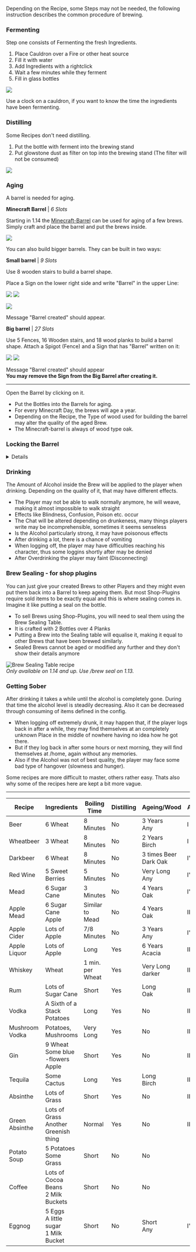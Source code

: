 Depending on the Recipe, some Steps may not be needed, the following instruction describes the common procedure of brewing.

### Fermenting

Step one consists of Fermenting the fresh Ingredients.

1. Place Cauldron over a Fire or other heat source
2. Fill it with water
3. Add Ingredients with a rightclick
4. Wait a few minutes while they ferment
5. Fill in glass bottles

![](http://i.imgur.com/1Dcln19.png)

Use a clock on a cauldron, if you want to know the time the ingredients have been fermenting.

### Distilling
Some Recipes don't need distilling.
1. Put the bottle with ferment into the brewing stand
2. Put glowstone dust as filter on top into the brewing stand (The filter will not be consumed)

![](http://i.imgur.com/RJKV9Xs.png)

### Aging

A barrel is needed for aging. 

**Minecraft Barrel** | _6 Slots_

Starting in 1.14 the [Minecraft-Barrel](https://minecraft.gamepedia.com/Barrel) can be used for aging of a few brews.
Simply craft and place the barrel and put the brews inside.

![](https://gamepedia.cursecdn.com/minecraft_de_gamepedia/thumb/3/33/Fass.png/150px-Fass.png?version=ed8bc982279530ea46dac7b932ec1b86)

You can also build bigger barrels. They can be built in two ways:

**Small barrel** | _9 Slots_

Use 8 wooden stairs to build a barrel shape.

Place a Sign on the lower right side and write "Barrel" in the upper Line:

![](https://imgur.com/Mspl5n6.png) ![](https://imgur.com/BkNsi54.png)

![](http://i.imgur.com/uIpCfxA.png)

Message "Barrel created" should appear.


**Big barrel** | _27 Slots_

Use 5 Fences, 16 Wooden stairs, and 18 wood planks to build a barrel shape.
Attach a Spigot (Fence) and a Sign that has "Barrel" written on it:

![](https://imgur.com/FOr7lN5.png) ![](https://imgur.com/k3h4qj0.png)

Message "Barrel created" should appear  
**You may remove the Sign from the Big Barrel after creating it.**

------


Open the Barrel by clicking on it.

* Put the Bottles into the Barrels for aging.  
* For every Minecraft Day, the brews will age a year.  
* Depending on the Recipe, the Type of wood used for building the barrel may alter the quality of the aged Brew.
* The Minecraft-barrel is always of wood type oak.


### Locking the Barrel

<details>
  
  The Barrels can be locked and Protected by a variety of Plugins. 

  To Lock your Barrel you can use:
  * [LWC Extended](https://www.spigotmc.org/resources/lwc-extended.69551/)  
    Just use /cprivate on the sign of the Barrel
  * [BlockLocker](https://www.spigotmc.org/resources/blocklocker.3268/)  
    When creating the Barrel, write `[private]` on the first line and `Barrel` on the last line of the sign


  Supported Plugins for region Protection are:
  * WorldGuard
  * GriefPrevention
  * Towny
  * GMInventories
  * Landlord
  * ProtectionStones
  * ClaimChunk
  * Residence
  * And many others. For "Residence" and if your plugin doensn't work with Brewery, enable `useVirtualChestPerms: true` in the config
  
  For scripts, or to implement support for Barrels, the [BarrelAccessEvent](https://github.com/DieReicheErethons/Brewery/blob/master/src/com/dre/brewery/api/events/barrel/BarrelAccessEvent.java) from Brewery can be used.

</details>


### Drinking

The Amount of Alcohol inside the Brew will be applied to the player when drinking. Depending on the quality of it, that may have different effects.

* The Player may not be able to walk normally anymore, he will weave, making it almost impossible to walk straight
* Effects like Blindness, Confusion, Poison etc. occur
* The Chat will be altered depending on drunkeness, many things players write may be incomprehensible, sometimes it seems senseless
* Is the Alcohol particularly strong, it may have poisonous effects
* After drinking a lot, there is a chance of vomiting
* When logging off, the player may have difficulties reaching his character, thus some loggins shortly after may be denied
* After Overdrinking the player may faint (Disconnecting)

### Brew Sealing - for shop plugins

You can just give your created Brews to other Players and they might even put them back into a Barrel to keep ageing them.
But most Shop-Plugins require sold items to be exactly equal and this is where sealing comes in. Imagine it like putting a seal on the bottle.

* To sell Brews using Shop-Plugins, you will need to seal them using the Brew Sealing Table.
* It is crafted with 2 Bottles over 4 Planks
* Putting a Brew into the Sealing table will equalise it, making it equal to other Brews that have been brewed similarly.
* Sealed Brews cannot be aged or modified any further and they don't show their details anymore 

![Brew Sealing Table recipe](https://zebradrive.de/index.php/s/aJXpWPjZAWnAvVE/download)  
_Only available on 1.14 and up. Use /brew seal on 1.13._

### Getting Sober

After drinking it takes a while until the alcohol is completely gone. During that time the alcohol level is steadily decreasing. Also it can be decreased through consuming of items defined in the config.

* When logging off extremely drunk, it may happen that, if the player logs back in after a while, they may find themselves at an completely unknown Place in the middle of nowhere having no idea how he got there.
* But if they log back in after some hours or next morning, they will find themselves at /home, again without any memories.
* Also if the Alcohol was not of best quality, the player may face some bad type of hangover (slowness and hunger).

Some recipes are more difficult to master, others rather easy. Thats also why some of the recipes here are kept a bit more vague.  

***


| Recipe       | Ingredients                | Boiling Time | Distilling | Ageing/Wood | Alc | Effects |
|-------------|-------------|-----|-----|-----|-----|---|
| Beer         | 6 Wheat                    | 8 Minutes       | No  | 3 Years<br>Any         | I    |    |
| Wheatbeer    | 3 Wheat                    | 8 Minutes       | No  | 2 Years<br>Birch       | I    |    |
| Darkbeer     | 6 Wheat                    | 8 Minutes       | No  | 3 times Beer<br>Dark Oak | I'   |    |
| Red Wine     | 5 Sweet Berries            | 5 Minutes       | No  | Very Long<br>Any       | I'   |    |
| Mead         | 6 Sugar Cane               | 3 Minutes       | No  | 4 Years<br>Oak         | I'   |    |
| Apple Mead   | 6 Sugar Cane<br>Apple      | Similar to Mead | No  | 4 Years<br>Oak         | II   | +  |
| Apple Cider  | Lots of Apple              | 7/8 Minutes     | No  | 3 Years<br>Any         | I'   |    |
| Apple Liquor | Lots of Apple              | Long            | Yes | 6 Years<br>Acacia      | II'  |    |
| Whiskey      | Wheat                      | 1 min. per Wheat | Yes | Very Long<br>darker   | III' |    |
| Rum          | Lots of Sugar Cane         | Short           | Yes | Long<br>Oak            | IIII | +  |
| Vodka        | A Sixth of a Stack Potatoes | Long           | Yes | No                     | III  | -  |
| Mushroom Vodka | Potatoes, Mushrooms      | Very Long       | Yes | No                     | II' | +- |
| Gin          | 9 Wheat<br>Some blue -flowers<br>Apple | Short | Yes | No                    | III  |    |
| Tequila      | Some Cactus                | Long            | Yes | Long<br>Birch          | III  |    |
| Absinthe     | Lots of Grass              | Short           | Yes | No                   | IIIII' | -  |
| Green Absinthe | Lots of Grass<br>Another Greenish thing | Normal | Yes | No             | IIIIII | +- |
| Potato Soup  | 5 Potatoes<br>Some Grass   | Short           | No  | No                     |      | +  |
| Coffee       | Lots of Cocoa Beans<br>2 Milk Buckets | Short | No | No                     |      | ++ |
| Eggnog      | 5 Eggs<br>A little sugar<br>1 Milk Bucket | Short | No | Short<br>Any          | I'   |    |

